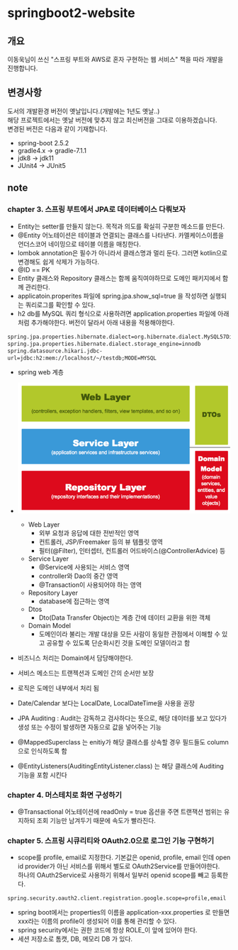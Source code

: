 # springboot2-website

## 개요
이동욱님이 쓰신 "스프링 부트와 AWS로 혼자 구현하는 웹 서비스" 책을 따라 개발을 진행합니다.

## 변경사항
도서의 개발환경 버전이 옛날입니다.(개발에는 1년도 옛날..)   
해당 프로젝트에서는 옛날 버전에 맞추지 않고 최신버전을 그대로 이용하겠습니다.   
변경된 버전은 다음과 같이 기재합니다.
- spring-boot 2.5.2
- gradle4.x -> gradle-7.1.1
- jdk8 -> jdk11
- JUnit4 -> JUnit5

## note
### chapter 3. 스프링 부트에서 JPA로 데이터베이스 다뤄보자
- Entity는 setter를 만들지 않는다. 목적과 의도를 확실히 구분한 메소드를 만든다.
- @Entity 어노테이션은 테이블과 연결되는 클래스를 나타낸다. 카멜케이스이름을 언더스코어 네이밍으로 테이블 이름을 매칭한다.
- lombok annotation은 필수가 아니라서 클래스명과 멀리 둔다. 그러면 kotlin으로 변경해도 쉽게 삭제가 가능하다.
- @ID == PK
- Entity 클래스와 Repository 클래스는 함께 움직여야하므로 도메인 패키지에서 함께 관리한다.
- applicatoin.properites 파일에 spring.jpa.show_sql=true 을 작성하면 실행되는 쿼리로그를 확인할 수 있다.
- h2 db를 MySQL 쿼리 형식으로 사용하려면 application.properties 파일에 아래처럼 추가해야한다. 버전이 달라서 아래 내용을 적용해야한다.
```PROPERTIES
spring.jpa.properties.hibernate.dialect=org.hibernate.dialect.MySQL57Dialect
spring.jpa.properties.hibernate.dialect.storage_engine=innodb
spring.datasource.hikari.jdbc-url=jdbc:h2:mem://localhost/~/testdb;MODE=MYSQL
```

- spring web 계층
- ![spring web layer](spirnb-web-layer.png)
  - Web Layer
    - 외부 요청과 응답에 대한 전반적인 영역
    - 컨트롤러, JSP/Freemaker 등의 뷰 템플릿 영역
    - 필터(@Filter), 인터셉터, 컨트롤러 어드바이스(@ControllerAdvice) 등
  - Service Layer
    - @Service에 사용되는 서비스 영역
    - controller와 Dao의 중간 영역
    - @Transaction이 사용되어야 하는 영역
  - Repository Layer
    - database에 접근하는 영역
  - Dtos
    - Dto(Data Transfer Object)는 계층 간에 데이터 교환을 위한 객체
  - Domain Model
    - 도메인이라 불리는 개발 대상을 모든 사람이 동일한 관점에서 이해할 수 있고 공유할 수 있도록 단순화시킨 것을 도메인 모델이라고 함
- 비즈니스 처리는 Domain에서 담당해야한다.
- 서비스 메소드는 트랜젝션과 도메인 간의 순서만 보장
- 로직은 도메인 내부에서 처리 됨

- Date/Calendar 보다는 LocalDate, LocalDateTime을 사용을 권장
- JPA Auditing : Audit는 감독하고 검사하다는 뜻으로, 해당 데이터를 보고 있다가 생성 또는 수정이 발생하면 자동으로 값을 넣어주는 기능
- @MappedSuperclass 는 enitiy가 해당 클래스를 상속할 경우 필드들도 column으로 인식하도록 함
- @EntityListeners(AuditingEntityListener.class) 는 해당 클래스에 Auditing 기능을 포함 시킨다

### chapter 4. 머스테치로 화면 구성하기
- @Transactional 어노테이션에 readOnly = true 옵션을 주면 트랜잭션 범위는 유지하되 조회 기능만 남겨두기 때문에 속도가 빨라진다.

### chapter 5. 스프링 시큐리티와 OAuth2.0으로 로그인 기능 구현하기
- scope를 profile, email로 지정한다. 기본값은 openid, profile, email 인데 open id provider가 아닌 서비스를 위해서 별도로 OAuth2Service를 만들어야한다.<br>
하나의 OAuth2Service로 사용하기 위해서 일부러 openid scope를 빼고 등록한다.
```PROPERTIES
spring.security.oauth2.client.registration.google.scope=profile,email
```
- spring boot에서는 properties의 이름을 application-xxx.properties 로 만들면 xxx라는 이름의 profile이 생성되어 이를 통해 관리할 수 있다.
- spring security에서는 권한 코드에 항상 ROLE_이 앞에 있어야 한다.
- 세션 저장소로 톰캣, DB, 메모리 DB 가 있다.